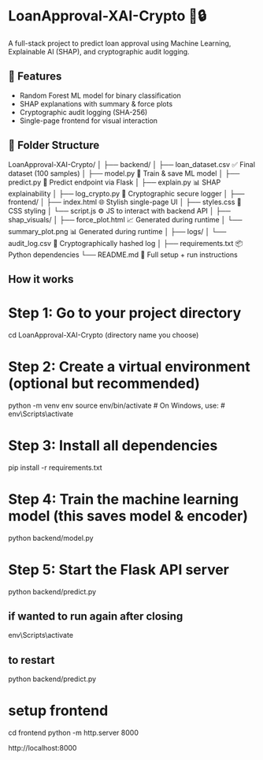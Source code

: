 # LoanApproval-XAI-Crypto 🧠🔒

A full-stack project to predict loan approval using Machine Learning, Explainable AI (SHAP), and cryptographic audit logging.

## 🚀 Features
- Random Forest ML model for binary classification
- SHAP explanations with summary & force plots
- Cryptographic audit logging (SHA-256)
- Single-page frontend for visual interaction

## 📁 Folder Structure

LoanApproval-XAI-Crypto/
│
├── backend/
│   ├── loan_dataset.csv        ✅ Final dataset (100 samples)
│   ├── model.py                🧠 Train & save ML model
│   ├── predict.py              🔮 Predict endpoint via Flask
│   ├── explain.py              📊 SHAP explainability
│   ├── log_crypto.py           🔐 Cryptographic secure logger
│
├── frontend/
│   ├── index.html              🌐 Stylish single-page UI
│   ├── styles.css              🎨 CSS styling
│   └── script.js               ⚙️ JS to interact with backend API
│
├── shap_visuals/
│   ├── force_plot.html         📈 Generated during runtime
│   └── summary_plot.png        📊 Generated during runtime
│
├── logs/
│   └── audit_log.csv           📝 Cryptographically hashed log
│
├── requirements.txt            📦 Python dependencies
└── README.md                   📘 Full setup + run instructions

## How it works

# Step 1: Go to your project directory
cd LoanApproval-XAI-Crypto (directory name you choose)

# Step 2: Create a virtual environment (optional but recommended)
python -m venv env
source env/bin/activate     # On Windows, use:
                            # env\Scripts\activate

# Step 3: Install all dependencies
pip install -r requirements.txt

# Step 4: Train the machine learning model (this saves model & encoder)
python backend/model.py

# Step 5: Start the Flask API server
python backend/predict.py



## if wanted to run again after closing

env\Scripts\activate

## to restart 
python backend/predict.py

# setup frontend 
cd frontend
python -m http.server 8000

http://localhost:8000